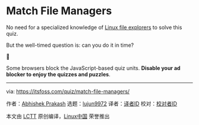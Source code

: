 [#]: subject: "Match File Managers"
[#]: via: "https://itsfoss.com/quiz/match-file-managers/"
[#]: author: "Abhishek Prakash https://itsfoss.com/author/abhishek/"
[#]: collector: "lujun9972/lctt-scripts-1693450080"
[#]: translator: " "
[#]: reviewer: " "
[#]: publisher: " "
[#]: url: " "

Match File Managers
======

No need for a specialized knowledge of [Linux file explorers][1] to solve this quiz.

But the well-timed question is: can you do it in time?

🚧

Some browsers block the JavaScript-based quiz units. ****Disable your ad blocker to enjoy the quizzes and puzzles****.

--------------------------------------------------------------------------------

via: https://itsfoss.com/quiz/match-file-managers/

作者：[Abhishek Prakash][a]
选题：[lujun9972][b]
译者：[译者ID](https://github.com/译者ID)
校对：[校对者ID](https://github.com/校对者ID)

本文由 [LCTT](https://github.com/LCTT/TranslateProject) 原创编译，[Linux中国](https://linux.cn/) 荣誉推出

[a]: https://itsfoss.com/author/abhishek/
[b]: https://github.com/lujun9972
[1]: https://itsfoss.com/file-managers-linux/
